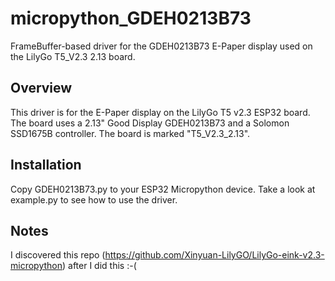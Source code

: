 # micropython_GDEH0213B73
FrameBuffer-based driver for the GDEH0213B73 E-Paper display used on the LilyGo T5_V2.3 2.13 board.

Overview
---------

This driver is for the E-Paper display on the LilyGo T5 v2.3 ESP32 board. 
The board uses a 2.13" Good Display GDEH0213B73 and a Solomon SSD1675B controller. The board is marked "T5_V2.3_2.13".

Installation
------------

Copy GDEH0213B73.py to your ESP32 Micropython device. Take a look at example.py to see how to use the driver.


Notes
--------

I discovered this repo (https://github.com/Xinyuan-LilyGO/LilyGo-eink-v2.3-micropython) after I did this :-(
